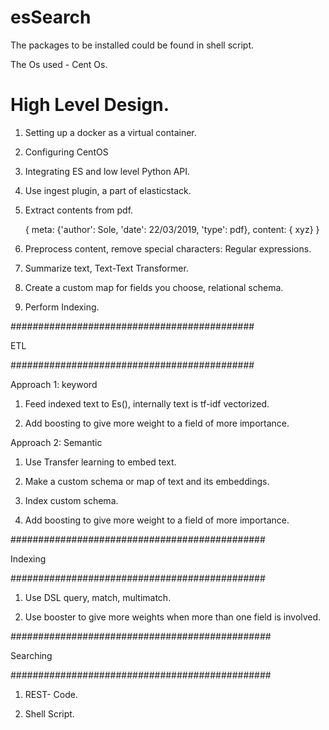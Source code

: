 # esSearch

The packages to be installed could be found in shell script.

The Os used - Cent Os.

# High Level Design.

1. Setting up a docker as a virtual container.

2. Configuring CentOS

3. Integrating ES and low level Python API.

4. Use ingest plugin, a part of elasticstack.

5. Extract contents from pdf.

	{
		meta: {'author': Sole,
			'date': 22/03/2019,
			'type': pdf},
		content: { xyz}
	}

4. Preprocess content, remove special characters: Regular expressions.

5. Summarize text, Text-Text Transformer.

6. Create a custom map for fields you choose, relational schema.

7. Perform Indexing.

############################################

ETL

############################################

Approach 1: keyword

1. Feed indexed text to Es(), internally text is tf-idf vectorized.

2. Add boosting to give more weight to a field of more importance.


Approach 2: Semantic

1. Use Transfer learning to embed text.

2. Make a custom schema or map of text and its embeddings.

3. Index custom schema.

4. Add boosting to give more weight to a field of more importance.


##############################################

Indexing

##############################################

1. Use DSL query, match, multimatch.

2. Use booster to give more weights when more than one field is involved.

###############################################

Searching

###############################################

1. REST- Code.

2. Shell Script.
